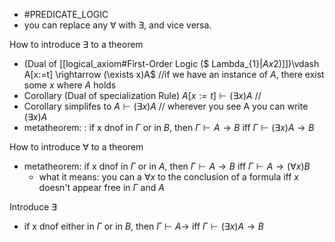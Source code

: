 - #PREDICATE_LOGIC 
- you can replace any $\forall$ with $\exists$, and vice versa.

How to introduce $\exists$ to a theorem
- (Dual of [[logical_axiom#First-Order Logic ($ Lambda_{1}$|Ax2)]])$\vdash A[x:=t] \rightarrow (\exists x)A$   //if we have an instance of $A$, there exist some $x$ where $A$ holds
- Corollary (Dual of specialization Rule) $A[x:=t]\vdash (\exists x)A$ // 
- Corollary simplifes to $A \vdash (\exists x)A$ // wherever you see A you can write $(\exists x)A$
- metatheorem: : if x dnof in $\Gamma$ or in $B$, then $\Gamma \vdash A \rightarrow B$ iff $\Gamma \vdash (\exists x)A \rightarrow B$ 

How to introduce $\forall$ to a theorem
- metatheorem: if x dnof in $\Gamma$ or in $A$, then $\Gamma \vdash A \rightarrow B$ iff $\Gamma \vdash A \rightarrow (\forall x)B$ 
	- what it means: you can a $\forall x$ to the conclusion of a formula iff $x$ doesn't appear free in $\Gamma$ and $A$ 

Introduce $\exists$ 
- if x dnof either in $\Gamma$ or in $B$, then $\Gamma \vdash A \rightarrow$ iff $\Gamma \vdash (\exists x)A\rightarrow B$  
